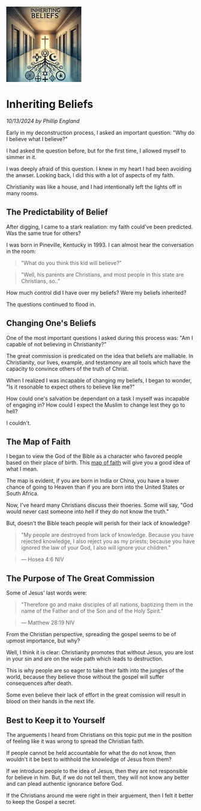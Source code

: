 
![why](/static/img/3.webp)
# Inheriting Beliefs
*10/13/2024 by Phillip England*

Early in my deconstruction process, I asked an important question: "Why do I believe what I believe?"

I had asked the question before, but for the first time, I allowed myself to simmer in it.

I was deeply afraid of this question. I knew in my heart I had been avoiding the anwser. Looking back, I did this with a lot of aspects of my faith.

Christianity was like a house, and I had intentionally left the lights off in many rooms.

## The Predictability of Belief

After digging, I came to a stark realiation: my faith could've been predicted. Was the same true for others?

I was born in Pineville, Kentucky in 1993. I can almost hear the conversation in the room:

> "What do you think this kid will believe?"

> "Well, his parents are Christians, and most people in this state are Christians, so.."

How much control did I have over my beliefs? Were my beliefs inherited?

The questions continued to flood in.

## Changing One's Beliefs

One of the most important questions I asked during this process was: "Am I capable of not believing in Christianity?"

The great commission is predicated on the idea that beliefs are malliable. In Christianity, our lives, example, and testamony are all tools which have the capacity to convince others of the truth of Christ.

When I realized I was incapable of changing my beliefs, I began to wonder, "Is it resonable to expect others to believe like me?"

How could one's salvation be dependant on a task I myself was incapable of engaging in? How could I expect the Muslim to change lest they go to hell?

I couldn't.

## The Map of Faith

I began to view the God of the Bible as a character who favored people based on their place of birth. This [map of faith](https://contrib.pbslearningmedia.org/WGBH/sj14/sj14-int-religmap/index.html) will give you a good idea of what I mean.

The map is evident, if you are born in India or China, you have a lower chance of going to Heaven than if you are born into the United States or South Africa.

Now, I've heard many Christians discuss their thoeries. Some will say, "God would never cast someone into hell if they do not know the truth."

But, doesn't the Bible teach people will perish for their lack of knowledge?

> "My people are destroyed from lack of knowledge.
> Because you have rejected knowledge,
> I also reject you as my priests;
> because you have ignored the law of your God,
> I also will ignore your children."

> — Hosea 4:6 NIV

## The Purpose of The Great Commission

Some of Jesus' last words were:

> "Therefore go and make disciples of all nations,
> baptizing them in the name
> of the Father and of the Son and of the Holy Spirit."

> — Matthew 28:19 NIV

From the Christian perspective, spreading the gospel seems to be of upmost importance, but why?

Well, I think it is clear: Christianity promotes that without Jesus, you are lost in your sin and are on the wide path which leads to destruction.

This is why people are so eager to take their faith into the jungles of the world, because they believe those without the gospel will suffer consequences after death.

Some even believe their lack of effort in the great comission will result in blood on their hands in the next life.

## Best to Keep it to Yourself

The arguements I heard from Christians on this topic put me in the position of feeling like it was wrong to spread the Christian faith.

If people cannot be held accountable for what the do not know, then wouldn't it be best to withhold the knowledge of Jesus from them?

If we introduce people to the idea of Jesus, then they are not responsible for believe in him. But, if we do not tell them, they will not know any better and can plead authentic ignorance before God.

If the Christians around me were right in their arguement, then I felt it better to keep the Gospel a secret.
